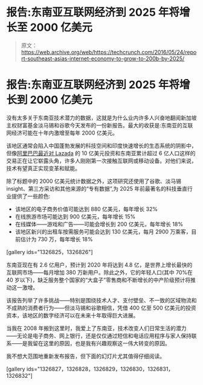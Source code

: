 # 报告:东南亚互联网经济到 2025 年将增长至 2000 亿美元 

> 原文：<https://web.archive.org/web/https://techcrunch.com/2016/05/24/report-southeast-asias-internet-economy-to-grow-to-200b-by-2025/>

# 报告:东南亚互联网经济到 2025 年将增长到 2000 亿美元

没有太多关于东南亚技术潜力的数据，这就是为什么业内许多人兴奋地翻阅新加坡主权财富基金淡马锡和谷歌今天发布的一份新报告。最大的收获是:东南亚的互联网经济可能在十年内激增至每年 2000 亿美元。

该地区通常会陷入中国蓬勃发展的科技空间和印度快速增长的生态系统的阴影中，但像[阿里巴巴最近对 Lazada](https://web.archive.org/web/20221126124711/https://beta.techcrunch.com/2016/04/12/rocketinternet-lazada/) 的 10 亿美元投资和东南亚累计超过 6 亿人口这样的交易正在让它崭露头角，许多人刚刚第一次接触互联网或移动设备。对他们来说，技术有望真正实现变革和赋能。

除了标题中的 2000 亿美元统计数据之外，这项研究还使用了谷歌、淡马锡 insight、第三方采访和其他来源的“专有数据”,为 2025 年前最著名的科技垂直行业提供了一些颜色:

*   该地区的电子商务价值可能达到 880 亿美元，每年增长 32%
*   在线旅游市场可能达到 900 亿美元，每年增长 15%
*   在线媒体——游戏和广告——可能会增长到 200 亿美元，每年增长 18%
*   该地区新兴的出租车按需服务可能会达到 130 亿美元，每月 2900 万乘客，目前估计为 730 万，每年增长 18%

[gallery ids="1326825，1326826"]

东南亚现在有 2.6 亿用户，预计到 2020 年将达到 4.8 亿，是世界上增长最快的互联网市场——每月增加 380 万新用户。除此之外，它的年轻人口(其中 70%在 40 岁以下)，缺乏服务整个国家的“大盒子”零售商和不断增长的中产阶级预计将推动这一激增。

该报告列举了许多挑战——特别是围绕技术人才、支付壁垒、不一致的区域物流和不成熟的消费者行为——但淡马锡和谷歌相信，凭借 400 亿至 500 亿美元的投资资本，该地区的数字经济可以在未来十年取得巨大进展。

当我在 2008 年搬到这里时，我爱上了东南亚，技术改变人们日常生活的潜力——无论是电子商务、网上银行，还是仅仅通过短信和电话应用程序与家人保持联系——是我留在这里的原因，也是我有兴趣观察这一伟大转变的原因。

我不想大范围地重新发布报告，但下面的幻灯片尤其值得仔细阅读。

[gallery ids="1326827，1326828，1326829，1326830，1326831，1326832"]